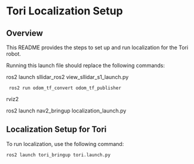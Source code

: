 # Tori Localization Setup

## Overview

This README provides the steps to set up and run localization for the Tori robot.

Running this launch file should replace the following commands:

ros2 launch sllidar_ros2 view_sllidar_s1_launch.py

``` ros2 run odom_tf_convert odom_tf_publisher```

rviz2

ros2 launch nav2_bringup localization_launch.py

## Localization Setup for Tori

To run localization, use the following command:

```
ros2 launch tori_bringup tori.launch.py 
